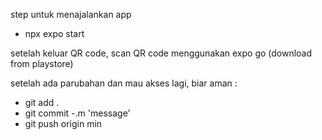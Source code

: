 step untuk menajalankan app

- npx expo start

setelah keluar QR code, scan QR code menggunakan expo go (download from playstore)

setelah ada parubahan dan mau akses lagi, biar aman :
- git add .
- git commit -.m 'message'
- git push origin min
